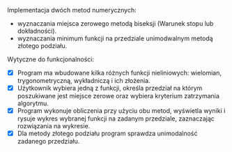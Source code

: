 Implementacja dwóch metod numerycznych:
- wyznaczania miejsca zerowego metodą biseksji (Warunek stopu lub dokładności).
- wyznaczania minimum funkcji na przedziale unimodwalnym metodą złotego podziału.

Wytyczne do funkcjonalności:
- [x]  Program ma wbudowane kilka różnych funkcji nieliniowych: wielomian, trygonometryczną, wykładniczą i ich złożenia. 
- [x]  Użytkownik wybiera jedną z funkcji, określa przedział na którym poszukiwane jest miejsce zerowe oraz wybiera kryterium zatrzymania algorytmu. 
- [x]  Program wykonuje obliczenia przy użyciu obu metod, wyświetla wyniki i rysuje wykres wybranej funkcji na zadanym przedziale, zaznaczając rozwiązania na wykresie.
- [x]  Dla metody złotego podziału program sprawdza unimodalność zadanego przedziału.
